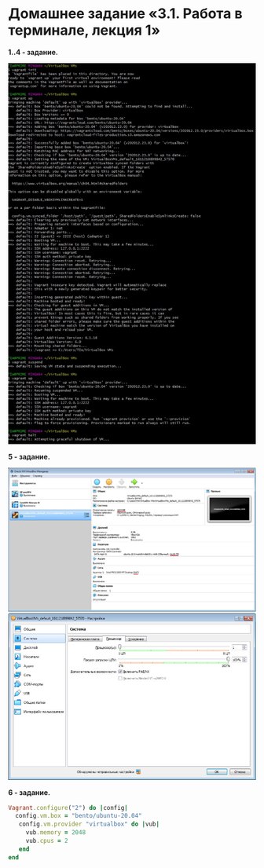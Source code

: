 # Домашнее задание «3.1. Работа в терминале, лекция 1»

**1..4 - задание.**

![1..4](hw-03.1.1-4.jpg)




**5 - задание.**

![5](hw-03.1.5.jpg)
![5_2](hw-03.1.5_2.jpg)
  
  
**6 - задание.**

```ruby
Vagrant.configure("2") do |config|
  config.vm.box = "bento/ubuntu-20.04"
   config.vm.provider "virtualbox" do |vub|
     vub.memory = 2048
     vub.cpus = 2
   end
end 
```
